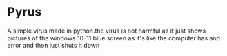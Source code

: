 # Pyrus
A simple virus made in python.the virus is not harmful as it just shows pictures of the windows 10-11 blue screen as it's like the computer has and error and then just shuts it down




